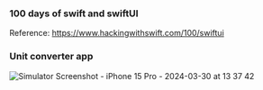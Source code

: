 ### 100 days of swift and swiftUI

Reference: https://www.hackingwithswift.com/100/swiftui

### Unit converter app

![Simulator Screenshot - iPhone 15 Pro - 2024-03-30 at 13 37 42](https://github.com/przbadu/100_days_of_swift/assets/4189129/c26780f0-6387-4ecf-a7ef-367e0f021498)
